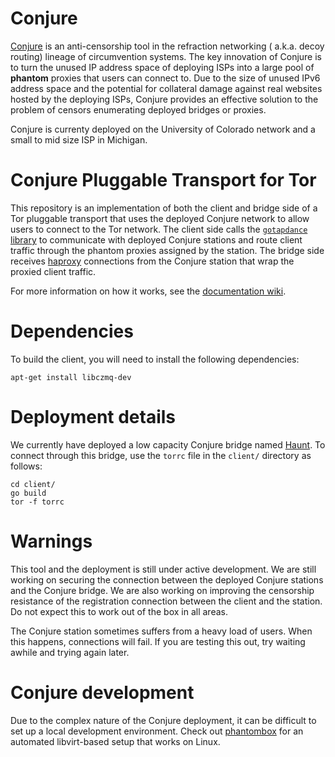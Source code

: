 # Conjure

[Conjure](https://jhalderm.com/pub/papers/conjure-ccs19.pdf) is an anti-censorship tool in the refraction networking (
a.k.a. decoy routing) lineage of circumvention systems. The key innovation of Conjure is to turn the unused IP address
space of deploying ISPs into a large pool of **phantom** proxies that users can connect to. Due to the size of unused
IPv6 address space and the potential for collateral damage against real websites hosted by the deploying ISPs, Conjure
provides an effective solution to the problem of censors enumerating deployed bridges or proxies.

Conjure is currenty deployed on the University of Colorado network and a small to mid size ISP in Michigan.

# Conjure Pluggable Transport for Tor

This repository is an implementation of both the client and bridge side of a Tor pluggable transport that uses the
deployed Conjure network to allow users to connect to the Tor network. The client side calls the [
`gotapdance` library](https://github.com/refraction-networking/gotapdance) to communicate with deployed Conjure stations
and route client traffic through the phantom proxies assigned by the station. The bridge side
receives [haproxy](https://www.haproxy.org/download/1.8/doc/proxy-protocol.txt) connections from the Conjure station
that wrap the proxied client traffic.

For more information on how it works, see
the [documentation wiki](https://gitlab.torproject.org/tpo/anti-censorship/pluggable-transports/conjure/-/wikis/How-it-Works).

# Dependencies

To build the client, you will need to install the following dependencies:

```
apt-get install libczmq-dev
```

# Deployment details

We currently have deployed a low capacity Conjure bridge
named [Haunt](https://metrics.torproject.org/rs.html#details/A84C946BF4E14E63A3C92E140532A4594F2C24CD). To connect
through this bridge, use the `torrc` file in the `client/` directory as follows:

```
cd client/
go build
tor -f torrc
```

# Warnings

This tool and the deployment is still under active development. We are still working on securing the connection between
the deployed Conjure stations and the Conjure bridge. We are also working on improving the censorship resistance of the
registration connection between the client and the station. Do not expect this to work out of the box in all areas.

The Conjure station sometimes suffers from a heavy load of users. When this happens, connections will fail. If you are
testing this out, try waiting awhile and trying again later.

# Conjure development

Due to the complex nature of the Conjure deployment, it can be difficult to set up a local development environment.
Check out [phantombox](https://gitlab.torproject.org/cohosh/phantombox) for an automated libvirt-based setup that works
on Linux.
